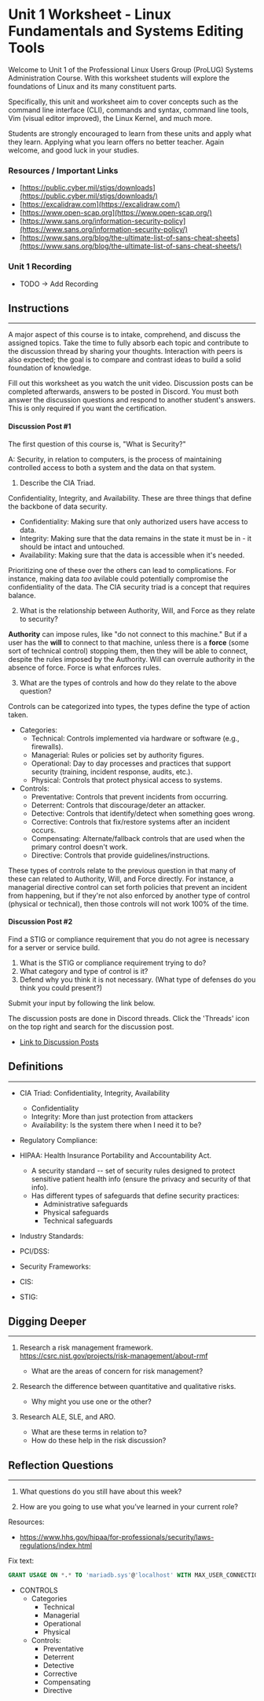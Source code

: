 # Unit 1 Worksheet - Linux Fundamentals and Systems Editing Tools

Welcome to Unit 1 of the Professional Linux Users Group (ProLUG) Systems Administration Course.
With this worksheet students will explore the foundations of Linux and its many constituent parts.

Specifically, this unit and worksheet aim to cover concepts such as the command line interface (CLI),
commands and syntax, command line tools, Vim (visual editor improved), the Linux Kernel, and much more.

Students are strongly encouraged to learn from these units and apply what they learn. Applying what you
learn offers no better teacher. Again welcome, and good luck in your studies.

### Resources / Important Links

- [https://public.cyber.mil/stigs/downloads](https://public.cyber.mil/stigs/downloads/)
- [https://excalidraw.com](https://excalidraw.com/)
- [https://www.open-scap.org](https://www.open-scap.org/)
- [https://www.sans.org/information-security-policy](https://www.sans.org/information-security-policy/)
- [https://www.sans.org/blog/the-ultimate-list-of-sans-cheat-sheets](https://www.sans.org/blog/the-ultimate-list-of-sans-cheat-sheets/)

### Unit 1 Recording

- TODO -> Add Recording

## Instructions

---

A major aspect of this course is to intake, comprehend, and discuss the assigned
topics. Take the time to fully absorb each topic and contribute to the discussion
thread by sharing your thoughts. Interaction with peers is also expected; the goal is
to compare and contrast ideas to build a solid foundation of knowledge.

Fill out this worksheet as you watch the unit video.
Discussion posts can be completed afterwards, answers to be posted in Discord.
You must both answer the discussion questions and respond to another student's
answers. This is only required if you want the certification.

#### Discussion Post #1

The first question of this course is, "What is Security?"

A: Security, in relation to computers, is the process of maintaining controlled access to both a system and the data on that system.

1. Describe the CIA Triad.

Confidentiality, Integrity, and Availability. These are three things that define the
backbone of data security.
- Confidentiality: Making sure that only authorized users have access to data.
- Integrity: Making sure that the data remains in the state it must be in - it should be intact and untouched.
- Availability: Making sure that the data is accessible when it's needed.

Prioritizing one of these over the others can lead to complications. For instance,
making data *too* avilable could potentially compromise the confidentiality of the
data.
The CIA security triad is a concept that requires balance.

2. What is the relationship between Authority, Will, and Force as they relate to security?


**Authority** can impose rules, like "do not connect to this machine." But if a user has
the **will** to connect to that machine, unless there is a **force** (some sort of 
technical control) stopping them, then they will be able to connect, despite the rules imposed by the Authority. Will can overrule authority in the absence of force. Force is what enforces rules.  


3. What are the types of controls and how do they relate to the above question?

Controls can be categorized into types, the types define the type of action taken.
* Categories:
    * Technical: Controls implemented via hardware or software (e.g., firewalls).
    * Managerial: Rules or policies set by authority figures.
    * Operational: Day to day processes and practices that support security (training, incident response, audits, etc.).
    * Physical: Controls that protect physical access to systems.
* Controls:
    * Preventative: Controls that prevent incidents from occurring.
    * Deterrent: Controls that discourage/deter an attacker.
    * Detective: Controls that identify/detect when something goes wrong.
    * Corrective: Controls that fix/restore systems after an incident occurs.
    * Compensating: Alternate/fallback controls that are used when the primary
      control doesn't work.
    * Directive: Controls that provide guidelines/instructions.

These types of controls relate to the previous question in that many of these can
related to Authority, Will, and Force directly. 
For instance, a managerial directive control can set forth policies that prevent an
incident from happening, but if they're not also enforced by another type of control
(physical or technical), then those controls will not work 100% of the time.



#### Discussion Post #2

Find a STIG or compliance requirement that you do not agree is necessary for a server or service build.

1. What is the STIG or compliance requirement trying to do?
2. What category and type of control is it?
3. Defend why you think it is not necessary. (What type of defenses do you think you could present?)

<div class="warning">
Submit your input by following the link below.

The discussion posts are done in Discord threads. Click the 'Threads' icon on the top right and search for the discussion post.

</div>

- [Link to Discussion Posts](https://discord.com/channels/611027490848374811/1098309490681598072)

## Definitions

---

* CIA Triad: Confidentiality, Integrity, Availability
    - Confidentiality
    - Integrity: More than just protection from attackers
    - Availability: Is the system there when I need it to be?

* Regulatory Compliance: 

* HIPAA: Health Insurance Portability and Accountability Act.
    - A security standard -- set of security rules designed to protect sensitive
      patient health info (ensure the privacy and security of that info).  
    - Has different types of safeguards that define security practices:
        - Administrative safeguards
        - Physical safeguards
        - Technical safeguards

* Industry Standards: 
 
* PCI/DSS: 
 
* Security Frameworks: 
 
* CIS: 
 
* STIG: 

## Digging Deeper

---

1. Research a risk management framework. https://csrc.nist.gov/projects/risk-management/about-rmf

   - What are the areas of concern for risk management?

2. Research the difference between quantitative and qualitative risks.

   - Why might you use one or the other?

3. Research ALE, SLE, and ARO.
   - What are these terms in relation to?
   - How do these help in the risk discussion?

## Reflection Questions

---

1. What questions do you still have about this week?

2. How are you going to use what you’ve learned in your current role?


Resources:
- https://www.hhs.gov/hipaa/for-professionals/security/laws-regulations/index.html

Fix text:

```sql
GRANT USAGE ON *.* TO 'mariadb.sys'@'localhost' WITH MAX_USER_CONNECTIONS 1;
```

- CONTROLS
    * Categories
        * Technical
        * Managerial
        * Operational
        * Physical
    * Controls:
        * Preventative
        * Deterrent
        * Detective
        * Corrective
        * Compensating
        * Directive
        
